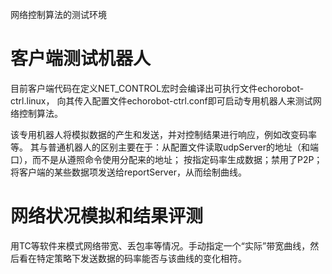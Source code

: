 网络控制算法的测试环境

# 客户端测试机器人

目前客户端代码在定义NET_CONTROL宏时会编译出可执行文件echorobot-ctrl.linux，
向其传入配置文件echorobot-ctrl.conf即可启动专用机器人来测试网络控制算法。

该专用机器人将模拟数据的产生和发送，并对控制结果进行响应，例如改变码率等。
其与普通机器人的区别主要在于：从配置文件读取udpServer的地址（和端口），而不是从遵照命令使用分配来的地址；
按指定码率生成数据；禁用了P2P；将客户端的某些数据项发送给reportServer，从而绘制曲线。

# 网络状况模拟和结果评测

用TC等软件来模式网络带宽、丢包率等情况。手动指定一个“实际”带宽曲线，然后看在特定策略下发送数据的码率能否与该曲线的变化相符。